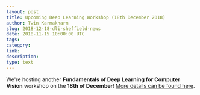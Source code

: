 ```yaml
---
layout: post
title: Upcoming Deep Learning Workshop (18th December 2018)
author: Twin Karmakharm
slug: 2018-12-18-dli-sheffield-news
date: 2018-11-15 10:00:00 UTC
tags:
category:
link:
description:
type: text
---
```


We're hosting another **Fundamentals of Deep Learning for Computer Vision** workshop on the **18th of December**! [More details can be found here](/training/deeplearning/2018-12-18-dli-sheffield).
